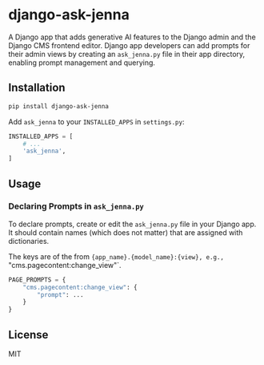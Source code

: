 # django-ask-jenna

A Django app that adds generative AI features to the Django admin and the Django CMS frontend editor. Django app developers can add prompts for their admin views by creating an `ask_jenna.py` file in their app directory, enabling prompt management and querying.

## Installation

```bash
pip install django-ask-jenna
```

Add `ask_jenna` to your `INSTALLED_APPS` in `settings.py`:

```python
INSTALLED_APPS = [
    # ...
    'ask_jenna',
]
```

## Usage

### Declaring Prompts in `ask_jenna.py`

To declare prompts, create or edit the `ask_jenna.py` file in your Django app. It should contain names
(which does not matter) that are assigned with dictionaries.

The keys are of the from `{app_name}.{model_name}:{view}, e.g., `"cms.pagecontent:change_view"`.

```python
PAGE_PROMPTS = {
    "cms.pagecontent:change_view": {
        "prompt": ...
    }
}
```


## License

MIT